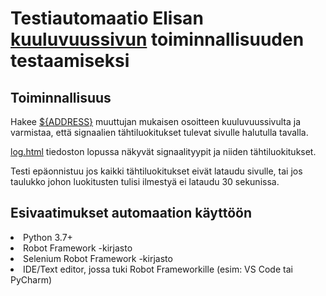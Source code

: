<h1> Testiautomaatio Elisan <a href="https://elisa.fi/kuuluvuus/">kuuluvuussivun</a> toiminnallisuuden testaamiseksi</h1>

<h2>Toiminnallisuus</h2>
<p>Hakee <a href="https://github.com/Ottispottis/elisa-kuuluvuus-robot-framework-test/blob/49d068a5398e715e494100c0ef34fe655f6aa520/test.robot#L12">${ADDRESS}</a> muuttujan mukaisen osoitteen kuuluvuussivulta ja varmistaa, että signaalien tähtiluokitukset tulevat sivulle halutulla tavalla.</p>
<p><a href="https://github.com/Ottispottis/elisa-kuuluvuus-robot-framework-test/blob/main/log.html">log.html</a> tiedoston lopussa näkyvät signaalityypit ja niiden tähtiluokitukset.</p>
<p>Testi epäonnistuu jos kaikki tähtiluokitukset eivät lataudu sivulle, tai jos taulukko johon luokitusten tulisi ilmestyä ei lataudu 30 sekunissa.</p>

<h2>Esivaatimukset automaation käyttöön</h2>
<li>Python 3.7+</li>
<li>Robot Framework -kirjasto</li>
<li>Selenium Robot Framework -kirjasto</li>
<li>IDE/Text editor, jossa tuki Robot Frameworkille (esim: VS Code tai PyCharm)</li>


